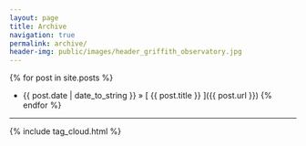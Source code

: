 ```yaml
---
layout: page
title: Archive
navigation: true
permalink: archive/
header-img: public/images/header_griffith_observatory.jpg
---
```


{% for post in site.posts %}
  * {{ post.date | date_to_string }} &raquo; [ {{ post.title }} ]({{ post.url }})
{% endfor %}

<hr/>

{% include tag_cloud.html %}
